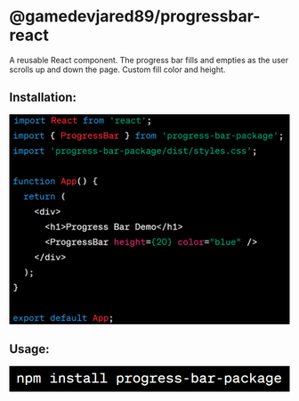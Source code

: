 <h1>@gamedevjared89/progressbar-react</h1>

<p>A reusable React component. The progress bar fills and empties as the user scrolls up and down the page. Custom fill color and height.</p>

<h2>Installation:</h2>
<img src="/src/images/image.png" alt="npm i @gamedevjared89/progressbar-react">

<h2>Usage:</h2>
<img src="/src/images/image2.png" alt="imports and usage">
